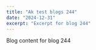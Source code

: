 ```yaml
---
title: "Ak test blogs 244"
date: "2024-12-31"
excerpt: "Excerpt for blog 244"
---
```


Blog content for blog 244